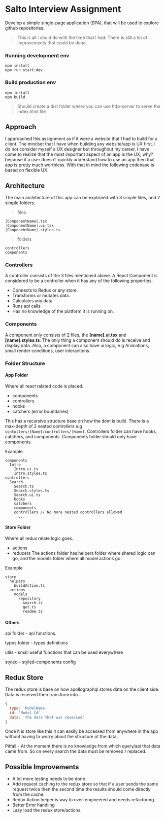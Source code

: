 # Salto Interview Assignment

Develop a simple single-page application (SPA), that will be used to explore github
repositories.

> This is all I could do with the time that I had. There is still a lot of improvements that could be done.

### Running development env
```
npm install
npm run start:dev
```

### Build production env
```
npm install
npm build
```
> Should create a dist folder where you can use http-server to serve the index.html file

## Approach
I approached this assignment as if it were a website that I had to build for a client. The mindset that I have when building any website/app is UX first. I do not consider myself a UX designer but throughout my career, I have come to realize that the most important aspect of an app is the UX, why? because if a user doesn't quickly understand how to use an app then that app is pretty much worthless. With that in mind the following codebase is based on flexible UX.


## Architecture

The main architecture of this app can be explained with 3 simple files, and 2 simple folders.

> files
```
[ComponentName].tsx
[ComponentName].ui.tsx
[ComponentName].styles.ts
```

> folders
```
controllers
components
```

### Controllers
A controller consists of the 3 files mentioned above. A React Component is considered to be a controller when it has any of the following properties.

* Connects to Redux or any store.
* Transforms or mutates data.
* Calculates any data.
* Runs api calls
* Has no knowledge of the platform it is running on.


### Components
A component only consists of 2 files, the **[name].ui.tsx** and **[name].styles.ts**.
The only thing a component should do is receive and display data. Also, a component can also have ui logic, e.g Animations, small render conditions, user interactions.

### Folder Structure

#### App Folder
Where all react related code is placed.
 * components
 * controllers
 * hooks
 * catchers (error boundaries)

This has a recursive structure base on how the dom is build. There is a max-depth of 2 nested controllers e.g `contollers/[Name]/controllers/[Name]`. Controllers folder can have hooks, catchers, and components. Components folder should only have components.

Example.

```
components
  Intro
    Intro.ui.ts
    Intro.styles.ts
controllers
  Search
    Search.ts
    Search.styles.ts
    Search.ui.ts
    hooks
    catchers
    components
    controllers // No more nested controllers allowed
      ...
```

#### Store Folder
Where all redux relate logic goes.
* actions
* reducers
The actions folder has helpers folder where shared logic can go, and the models folder where all model actions go.

Example
```
store
  helpers
    buildAction.ts
  actions
    models
      repository
        search.ts
        get.ts
        readme.ts
```

#### Others
api folder - api functions.

types folder - types definitions

utils - small useful functions that can be used everywhere

styled - styled-components config


## Redux Store
The redux store is base on how apollographql stores data on the client side.
Data is received then transform into ...

```javascript
{
  type: 'ModelName'
  id: 'Model Id'
  data: 'The data that was recevied'
}
```

Once it is store like this it can easily be accessed from anywhere in the app without having to worry about the structure of the data.

Pitfall - At the moment there is no knowledge from which query/api that data came from. So on every search the data must be removed / replaced.


## Possible Improvements

* A lot more testing needs to be done
* Add request caching to the redux store so that if a user sends the same request twice then the second time the results should come directly from the cache.
* Redux Action helper is way to over-engineered and needs refactoring.
* Better Error handling
* Lazy load the redux store/actions.
